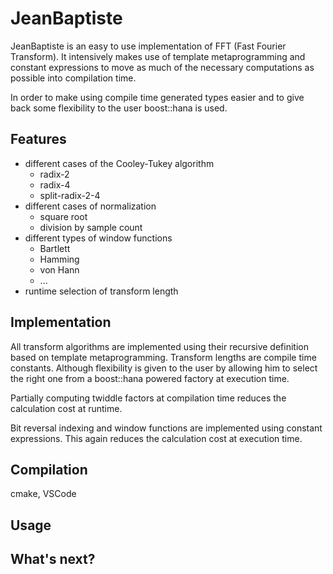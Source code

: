 # JeanBaptiste

JeanBaptiste is an easy to use implementation of FFT (Fast Fourier Transform). It intensively makes use of template metaprogramming and constant expressions to move as much of the necessary computations as possible into compilation time.

In order to make using compile time generated types easier and to give back some flexibility to the user boost::hana is used.

## Features

* different cases of the Cooley-Tukey algorithm
    * radix-2
    * radix-4
    * split-radix-2-4
* different cases of normalization
    * square root
    * division by sample count
* different types of window functions
    * Bartlett
    * Hamming
    * von Hann
    * ...
* runtime selection of transform length

## Implementation

All transform algorithms are implemented using their recursive definition based on template metaprogramming. Transform lengths are compile time constants. Although flexibility is given to the user by allowing him to select the right one from a boost::hana powered factory at execution time.

Partially computing twiddle factors at compilation time reduces the calculation cost at runtime.

Bit reversal indexing and window functions are implemented using constant expressions. This again reduces the calculation cost at execution time.

## Compilation

cmake, VSCode

## Usage

## What's next?